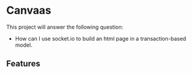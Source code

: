 # Canvaas

This project will answer the following question:

- How can I use socket.io to build an html page in a transaction-based model.

## Features
